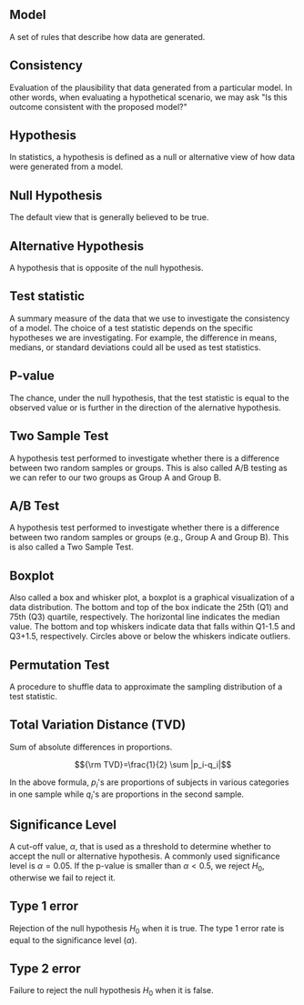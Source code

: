 ## Model
A set of rules that describe how data are generated.

## Consistency
Evaluation of the plausibility that data generated from a particular model. In other words, when evaluating a hypothetical scenario, we may ask "Is this outcome consistent with the proposed model?"

## Hypothesis
In statistics, a hypothesis is defined as a null or alternative view of how data were generated from a model.

## Null Hypothesis
The default view that is generally believed to be true.

## Alternative Hypothesis
A hypothesis that is opposite of the null hypothesis.

## Test statistic
A summary measure of the data that we use to investigate the consistency of a model. The choice of a test statistic depends on the specific hypotheses we are investigating. For example, the difference in means, medians, or standard deviations could all be used as test statistics.

## P-value
The chance, under the null hypothesis, that the test statistic is equal to the observed value or is further in the direction of the alernative hypothesis.

## Two Sample Test
A hypothesis test performed to investigate whether there is a difference between two random samples or groups. This is also called A/B testing as we can refer to our two groups as Group A and Group B.

## A/B Test
A hypothesis test performed to investigate whether there is a difference between two random samples or groups (e.g., Group A and Group B). This is also called a Two Sample Test.

## Boxplot
Also called a box and whisker plot, a boxplot is a graphical visualization of a data distribution. The bottom and top of the box indicate the 25th (Q1) and 75th  (Q3) quartile, respectively. The horizontal line indicates the median value. The bottom and top whiskers indicate data that falls within Q1-1.5 and Q3+1.5, respectively. Circles above or below the whiskers indicate outliers.

## Permutation Test
A procedure to shuffle data to approximate the sampling distribution of a test statistic.

## Total Variation Distance (TVD)
Sum of absolute differences in proportions.

$${\rm TVD}=\frac{1}{2} \sum |p_i-q_i|$$

In the above formula, $p_i$'s are proportions of subjects in various categories in one sample while $q_i$'s are proportions in the second sample.

## Significance Level
A cut-off value, $\alpha$, that is used as a threshold to determine whether to accept the null or alternative hypothesis. A commonly used significance level is $\alpha=0.05$. If the p-value is smaller than $\alpha < 0.5$, we reject $H_0$, otherwise we fail to reject it.

## Type 1 error
Rejection of the null hypothesis $H_0$ when it is true. The type 1 error rate is equal to the significance level ($\alpha$). 

## Type 2 error
Failure to reject the null hypothesis $H_0$ when it is false.
